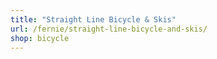 ```yaml
---
title: "Straight Line Bicycle & Skis"
url: /fernie/straight-line-bicycle-and-skis/
shop: bicycle
---
```

